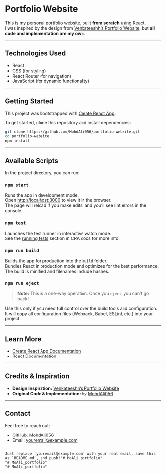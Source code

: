 # Portfolio Website

This is my personal portfolio website, built **from scratch** using React.  
I was inspired by the design from [Venkateeshh’s Portfolio Website](https://github.com/Venkateeshh/Portfolio-Website.git), but **all code and implementation are my own**.

---

## Technologies Used

- React  
- CSS (for styling)  
- React Router (for navigation)  
- JavaScript (for dynamic functionality)  

---

## Getting Started

This project was bootstrapped with [Create React App](https://github.com/facebook/create-react-app).

To get started, clone this repository and install dependencies:

```bash
git clone https://github.com/MohdAli056/portfolio-website.git
cd portfolio-website
npm install
```

---

## Available Scripts

In the project directory, you can run:

### `npm start`

Runs the app in development mode.  
Open [http://localhost:3000](http://localhost:3000) to view it in the browser.  
The page will reload if you make edits, and you’ll see lint errors in the console.

### `npm test`

Launches the test runner in interactive watch mode.  
See the [running tests](https://facebook.github.io/create-react-app/docs/running-tests) section in CRA docs for more info.

### `npm run build`

Builds the app for production into the `build` folder.  
Bundles React in production mode and optimizes for the best performance.  
The build is minified and filenames include hashes.

### `npm run eject`

> **Note:** This is a one-way operation. Once you `eject`, you can’t go back!  

Use this only if you need full control over the build tools and configuration.  
It will copy all configuration files (Webpack, Babel, ESLint, etc.) into your project.

---

## Learn More

- [Create React App Documentation](https://facebook.github.io/create-react-app/docs/getting-started)  
- [React Documentation](https://reactjs.org/)  

---

## Credits & Inspiration

- **Design Inspiration:** [Venkateeshh’s Portfolio Website](https://github.com/Venkateeshh/Portfolio-Website.git)  
- **Original Code & Implementation:** by [MohdAli056](https://github.com/MohdAli056)  

---

## Contact

Feel free to reach out:

- GitHub: [MohdAli056](https://github.com/MohdAli056)  
- Email: youremail@example.com  
```

Just replace `youremail@example.com` with your real email, save this as `README.md`, and push!"# MoAli_portfolio" 
"# MoAli_portfolio" 
"# MoAli_portfolio" 
